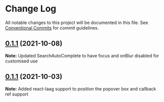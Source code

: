 # Change Log

All notable changes to this project will be documented in this file.
See [Conventional Commits](https://conventionalcommits.org) for commit guidelines.

## [0.1.1](https://github.com/deepecom/deepui/compare/@deepui/selectbox@0.1.1...@deepui/selectbox@0.1.2) (2021-10-08)

**Note:** Updated SearchAutoComplete to have focus and onBlur disabled for customised use

## [0.1.1](https://github.com/deepecom/deepui/compare/@deepui/selectbox@0.1.0...@deepui/selectbox@0.1.1) (2021-10-03)

**Note:** Added react-laag support to position the popover box and callback ref support
